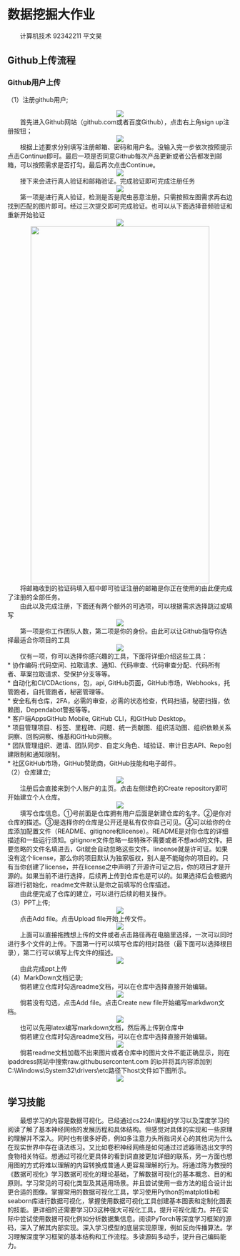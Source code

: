 # 数据挖掘大作业
&emsp;&emsp;计算机技术 92342211 平文昊<br />
## Github上传流程
### Github用户上传
（1）注册github用户;<br />
<div align=center>
<img src="image/signup.png" >
</div>
&emsp;&emsp;首先进入Github网站（github.com或者百度Github），点击右上角sign up注册按钮；<br />
<div align=center>
<img src="image/enroll.png" >
</div>
&emsp;&emsp;根据上述要求分别填写注册邮箱、密码和用户名。没输入完一步依次按照提示点击Continue即可。最后一项是否同意Github每次产品更新或者公告都发到邮箱，可以按照需求是否打勾。最后再次点击Continue。<br />
<div align=center>
<img src="image/Verify.png" >
</div>
&emsp;&emsp;接下来会进行真人验证和邮箱验证。完成验证即可完成注册任务<br />
<div align=center>
<img src="image/people.png" >
</div>
&emsp;&emsp;第一项是进行真人验证，检测是否是爬虫恶意注册。只需按照左图需求再右边找到匹配的图片即可。经过三次提交即可完成验证。也可以从下面选择音频验证和重新开始验证<br />
<div align=center>
<img src="image/emil.png"  >
</div>
<div align=center>
<img src="image/yanzheng.jpg" width="400" height="800" >
</div>
&emsp;&emsp;将邮箱收到的验证码填入框中即可验证注册的邮箱是你正在使用的由此便完成了注册的全部任务。<br />
&emsp;&emsp;由此以及完成注册，下面还有两个额外的可选项，可以根据需求选择跳过或填写<br />
<div align=center>
<img src="image/chose.png" >
</div>
&emsp;&emsp;第一项是你工作团队人数，第二项是你的身份。由此可以让Github指导你选择最适合你项目的工具<br />
<div align=center>
<img src="image/tools.png" >
</div>
&emsp;&emsp;仅有一项，你可以选择你感兴趣的工具，下面将详细介绍这些工具：<br />
* 协作编码:代码空间、拉取请求、通知、代码审查、代码审查分配、代码所有者、草案拉取请求、受保护分支等等。<br />
* 自动化和CI/CDActions，包，api, GitHub页面，GitHub市场，Webhooks，托管跑者，自托管跑者，秘密管理等。<br />
* 安全私有仓库，2FA，必需的审查，必需的状态检查，代码扫描，秘密扫描，依赖图，Dependabot警报等等。<br />
* 客户端AppsGitHub Mobile, GitHub CLI，和GitHub Desktop。<br />
* 项目管理项目、标签、里程碑、问题、统一贡献图、组织活动图、组织依赖关系洞察、回购洞察、维基和GitHub洞察。<br />
* 团队管理组织、邀请、团队同步、自定义角色、域验证、审计日志API、Repo创建限制和通知限制。<br />
* 社区GitHub市场，GitHub赞助商，GitHub技能和电子邮件。<br />
（2）仓库建立; <br />
<div align=center>
<img src="image/repository.png" >
</div>
&emsp;&emsp;注册后会直接来到个人账户的主页。点击左侧绿色的Create repository即可开始建立个人仓库。<br />
<div align=center>
<img src="image/createrepository.png" >
</div>
&emsp;&emsp;填写仓库信息。①号前面是仓库拥有用户后面是新建仓库的名字。②是你对仓库的描述。③是选择你的仓库是公开还是私有仅你自己可见。④可以给你的仓库添加配置文件（README、gitignore和license）。README是对你仓库的详细描述和一些运行须知。gitignore文件忽略一些特殊不需要或者不想add的文件。把要忽略的文件名填进去，Git就会自动忽略这些文件。lincense就是许可证。如果没有这个license，那么你的项目默认为独家版权，别人是不能碰你的项目的。只有当你创建了license，并在license之中声明了开源许可证之后，你的项目才是开源的。如果当前不进行选择，后续再上传到仓库也是可以的。如果选择后会根据内容进行初始化，readme文件默认是你之前填写的仓库描述。<br />
&emsp;&emsp;由此便完成了仓库的建立，可以进行后续的相关操作。<br />
（3）PPT上传;<br />
<div align=center>
<img src="image/upload.png" >
</div>
&emsp;&emsp;点击Add file。点击Upload file开始上传文件。<br />
<div align=center>
<img src="image/commit.png" >
</div>
&emsp;&emsp;上面可以直接拖拽想上传的文件或者点击路径再在电脑里选择，一次可以同时进行多个文件的上传。下面第一行可以填写仓库的相对路径（最下面可以选择根目录），第二行可以填写上传文件的描述。<br />
<div align=center>
<img src="image/finsh.png" >
</div>
&emsp;&emsp;由此完成ppt上传<br />
（4）MarkDown文档记录;<br />
&emsp;&emsp;倘若建立仓库时勾选readme文档，可以在仓库中选择直接开始编辑。<br />
<div align=center>
<img src="image/upload.png" >
</div>
&emsp;&emsp;倘若没有勾选，点击Add file。点击Create new file开始编写markdwon文档。<br />
<div align=center>
<img src="image/latex.png" >
</div>
&emsp;&emsp;也可以先用latex编写markdown文档，然后再上传到仓库中<br />
&emsp;&emsp;倘若建立仓库时勾选readme文档，可以在仓库中选择直接开始编辑。<br />
<div align=center>
<img src="image/ip.png" >
</div>
&emsp;&emsp;倘若readme文档加载不出来图片或者仓库中的图片文件不能正确显示，则在ipaddress网站中搜索raw.githubusercontent.com 的ip并将其内容添加到C:\Windows\System32\drivers\etc路径下host文件如下图所示。<br />
<div align=center>
<img src="image/raw.png" >
</div>

## 学习技能
&emsp;&emsp;最想学习的内容是数据可视化。已经通过cs224n课程的学习以及深度学习的阅读了解了基本神经网络的发展历程和具体结构。但感觉对具体的实现和一些原理的理解并不深入。同时也有很多好奇，例如多注意力头所指词关心的其他词为什么在现实世界中存在语法练习。又比如卷积神经网络是如何通过过滤器筛选出文字的食物相关特征。想通过可视化更具体的看到词直接更加详细的联系，另一方面也想用图的方式将难以理解的内容转换成普通人更容易理解的行为。将通过陈为教授的《数据可视化》学习数据可视化的理论基础，了解数据可视化的基本概念、目的和原则。学习常见的可视化类型及其适用场景。并且尝试使用一些方法的组合设计出更合适的图像。掌握常用的数据可视化工具，学习使用Python的matplotlib和seaborn库进行数据可视化，掌握使用数据可视化工具创建基本图表和定制化图表的技能。更详细的还需要学习D3这种强大可视化工具，提升可视化能力。并在实际中尝试使用数据可视化例如分析数据集信息。阅读PyTorch等深度学习框架的源码，深入了解其内部实现。深入学习模型的底层实现原理，例如反向传播算法。学习理解深度学习框架的基本结构和工作流程。多读源码多动手，提升自己编码能力。
<br />


